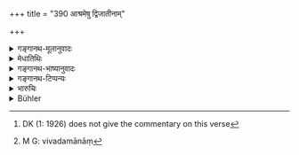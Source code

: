 +++
title = "390 आश्रमेषु द्विजातीनाम्"

+++

<details><summary>गङ्गानथ-मूलानुवादः</summary>

For twice-born men disputing among themselves regarding any point relating to the orders, the king, desirous of his own welfare, shall not determine the law.—(390)
</details>

<details><summary>मेधातिथिः</summary>

[^३१८]वानप्रस्थादीनाम् अरण्याश्रमवासिनाम् **आश्रमेषु** **कार्यं** धर्मं संकटरूपम् — "अयं शास्त्रार्थः", "नायम्" — इति इतरेतरं विवदमानानां[^३१९] न धर्मव्यवस्थां सहसा **विब्रूयात्** प्रभुतया निर्णयम् अन्येषाम् इव न कुर्यात् । कथं तर्हि । वक्ष्यमाणेन प्रकारेण । एवम् **आत्मने हितं** कृतं भवति । शास्त्रार्थत्यागो न भवतीत्य् अर्थः । गृहस्थानाम् चाश्रमित्वे ऽपि यथोक्त एव निर्णयप्रकारः । **कार्यं** धमसंशयात्मकविवादपदम् । **आश्रम**ग्रहणाच् च विशिष्टविष्यता व्याख्यायते ॥ ८.३९० ॥


[^३१९]:
     M G: vivadamānāṃ


[^३१८]:
     DK (1: 1926) does not give the commentary on this verse
</details>

<details><summary>गङ्गानथ-भाष्यानुवादः</summary>

In regard to the ‘duties’ of the various orders of the Hermit dwelling in the forests, several disputes arise as to this and not that being the sense of the scriptures.

When these men happen to dispute among themselves, the king shall not, in a hurry, lay down the law; *i.e*., he should not, in the exercise of his sovereign power, determine what the law on the point is. What he should do and how is going to be explained later on.

By acting in this manner, the king accomplishes his own welfare; *i.e*., he does not relinquish the injunctions of the scriptures.

In the case of householders, even though they also belong to an ‘order,’—yet, the method of laying down the law should be the same as laid down before (and not as declared in the present text, which pertains to the Hermit and the Recluse only).

‘*Points*’—*i.e*., doubtful questions regarding the duties; that this refers to this particular matter of *duties* is indicated by the mention of the ‘orders.’—(390)
</details>

<details><summary>गङ्गानथ-टिप्पन्यः</summary>

‘*Āśrameṣu*’—‘The hermitages of Vānaprasthas and other hermits living in
the forest’ (Medhātithi);—‘the Householder’s and other life-stages’
(Kullūka).

This verse is quoted in *Vyavahāramayūkha* (p. 4);—in *Vīramitrodaya*
(Vyavahāra, 10a), which explains ‘*āśrameṣu kārye*’ as ‘business arising
out of the life-stages’;—and in *Kṛtyakalpataru* (10a), which explains
‘*āśrameṣu*’ as ‘in the matter of the life-stages’,—and ‘*na vibrūyāt*,’
as ‘should not apportion victory and defeat.’
</details>

<details><summary>भारुचिः</summary>

तपस्विव्ध्यर्थः श्लोकः ॥ ८.३८८ ॥
</details>

<details><summary>Bühler</summary>

390	If twice-born men dispute among each other concerning the duty of the orders, a king who desires his own welfare should not (hastily) decide (what is) the law.
</details>
